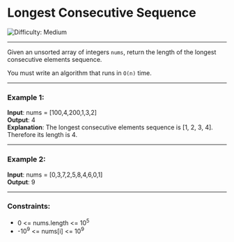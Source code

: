 # Longest Consecutive Sequence

![Difficulty: Medium](https://img.shields.io/badge/Difficulty-Medium-orange)

---

Given an unsorted array of integers `nums`, return the length of the longest consecutive elements sequence.

You must write an algorithm that runs in `O(n)` time.

---

### Example 1:
**Input**: nums = [100,4,200,1,3,2]  
**Output**: 4  
**Explanation**: The longest consecutive elements sequence is [1, 2, 3, 4]. Therefore its length is 4.

---

### Example 2:
**Input**: nums = [0,3,7,2,5,8,4,6,0,1]  
**Output**: 9  

---

### Constraints:
- 0 <= nums.length <= 10<sup>5</sup>  
- -10<sup>9</sup> <= nums[i] <= 10<sup>9</sup>
